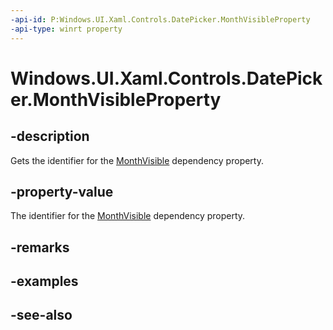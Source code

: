 ```yaml
---
-api-id: P:Windows.UI.Xaml.Controls.DatePicker.MonthVisibleProperty
-api-type: winrt property
---
```


<!-- Property syntax
public Windows.UI.Xaml.DependencyProperty MonthVisibleProperty { get; }
-->

# Windows.UI.Xaml.Controls.DatePicker.MonthVisibleProperty

## -description
Gets the identifier for the [MonthVisible](datepicker_monthvisible.md) dependency property.



## -property-value
The identifier for the [MonthVisible](datepicker_monthvisible.md) dependency property.

## -remarks

## -examples

## -see-also
